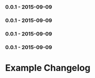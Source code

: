 ### 0.0.1 - 2015-09-09
### 0.0.1 - 2015-09-09
### 0.0.1 - 2015-09-09
### 0.0.1 - 2015-09-09
Example Changelog
==================